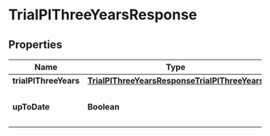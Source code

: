 

# TrialPlThreeYearsResponse


## Properties

Name | Type | Description | Notes
------------ | ------------- | ------------- | -------------
**trialPlThreeYears** | [**TrialPlThreeYearsResponseTrialPlThreeYears**](TrialPlThreeYearsResponseTrialPlThreeYears.md) |  | 
**upToDate** | **Boolean** | 集計結果が最新かどうか | 



